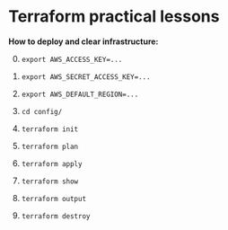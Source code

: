 # **Terraform practical lessons**

__How to deploy and clear infrastructure:__

0. `export AWS_ACCESS_KEY=...`
1. `export AWS_SECRET_ACCESS_KEY=...`
2. `export AWS_DEFAULT_REGION=...`


1. `cd config/`
2. `terraform init`
3. `terraform plan`
4. `terraform apply`
5. `terraform show`
6. `terraform output`
7. `terraform destroy`
